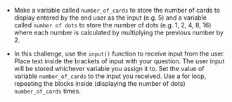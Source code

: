 - Make a variable called `number_of_cards` to store the number of cards to display entered by the end user as the input (e.g. 5) and a variable called `number of dots` to store the number of dots (e.g. 1, 2, 4, 8, 16) where each number is calculated by multiplying the previous number by 2.

- In this challenge, use the `input()` function to receive input from the user. Place text inside the brackets of input with your question. The user input will be stored whichever variable you assign it to. Set the value of variable `number_of_cards` to the input you received. Use a for loop, repeating the blocks inside (displaying the number of dots) `number_of_cards` times.